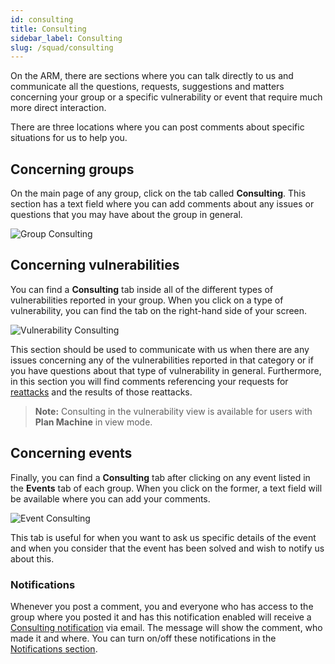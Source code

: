 ```yaml
---
id: consulting
title: Consulting
sidebar_label: Consulting
slug: /squad/consulting
---
```


On the ARM,
there are sections
where you can talk directly to us
and communicate all the questions,
requests,
suggestions
and matters
concerning your group
or a specific vulnerability
or event
that require much more direct interaction.

There are three locations
where you can post comments
about specific situations for us to help you.

## Concerning groups

On the main page of any group,
click on the tab called **Consulting**.
This section has a text field
where you can add comments about any issues
or questions
that you may have about the group in general.

![Group Consulting](https://res.cloudinary.com/fluid-attacks/image/upload/v1675169838/docs/squad/consulting/consulting_in_groups.png)

## Concerning vulnerabilities

You can find a **Consulting** tab
inside all of the different types of vulnerabilities reported in your group.
When you click on a type of vulnerability,
you can find the tab
on the right-hand side of your screen.

![Vulnerability Consulting](https://res.cloudinary.com/fluid-attacks/image/upload/v1675169954/docs/squad/consulting/consulting_location.png)

This section should be used to communicate with us
when there are any issues concerning any of the vulnerabilities
reported in that category
or if you have questions about that type of vulnerability in general.
Furthermore,
in this section
you will find comments referencing your requests for [reattacks](/squad/reattacks)
and the results of those reattacks.

> **Note:** Consulting in the vulnerability view is available
> for users with **Plan Machine** in view mode.

## Concerning events

Finally,
you can find a **Consulting** tab
after clicking on any event listed in the **Events** tab of each group.
When you click on the former,
a text field will be available
where you can add your comments.

![Event Consulting](https://res.cloudinary.com/fluid-attacks/image/upload/v1675187762/docs/squad/consulting/consulting_view.png)

This tab is useful
for when you want to ask us
specific details of the event
and when you consider
that the event has been solved
and wish to notify us about this.

### Notifications

Whenever you post a comment,
you and everyone who has
access to the group where
you posted it and has this
notification enabled will
receive a
[Consulting notification](/machine/web/notifications#consulting-digest-notification)
via email.
The message will show the comment,
who made it and where.
You can turn on/off these notifications in the
[Notifications section](/machine/web/notifications#consulting).
